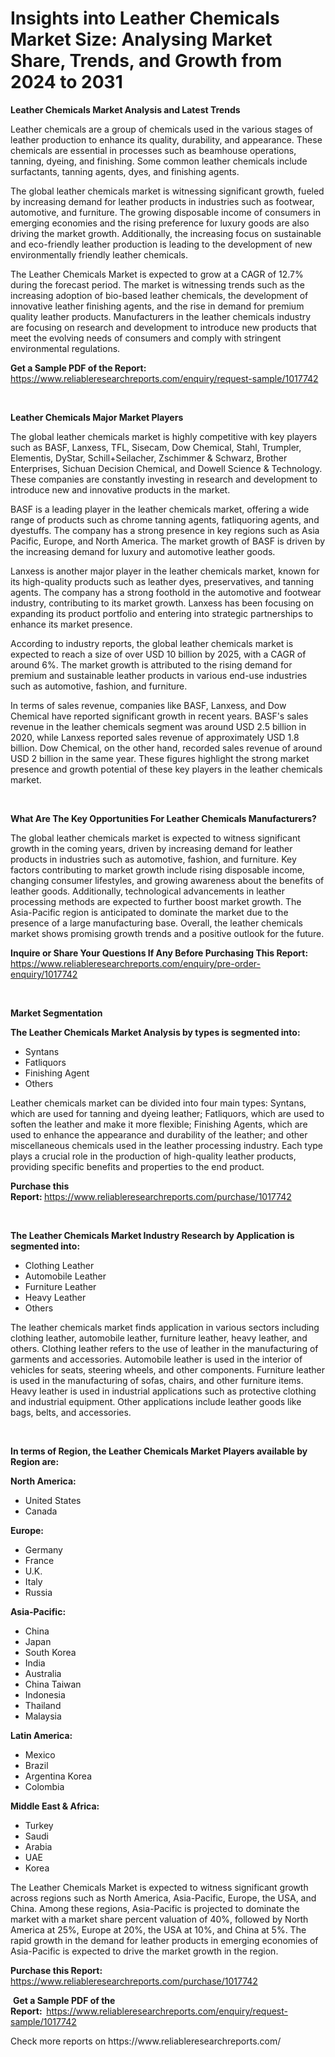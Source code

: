 <p><h1>Insights into Leather Chemicals Market Size: Analysing Market Share, Trends, and Growth from 2024 to 2031</h1></p><p><strong>Leather Chemicals Market Analysis and Latest Trends</strong></p>
<p><p>Leather chemicals are a group of chemicals used in the various stages of leather production to enhance its quality, durability, and appearance. These chemicals are essential in processes such as beamhouse operations, tanning, dyeing, and finishing. Some common leather chemicals include surfactants, tanning agents, dyes, and finishing agents.</p><p>The global leather chemicals market is witnessing significant growth, fueled by increasing demand for leather products in industries such as footwear, automotive, and furniture. The growing disposable income of consumers in emerging economies and the rising preference for luxury goods are also driving the market growth. Additionally, the increasing focus on sustainable and eco-friendly leather production is leading to the development of new environmentally friendly leather chemicals.</p><p>The Leather Chemicals Market is expected to grow at a CAGR of 12.7% during the forecast period. The market is witnessing trends such as the increasing adoption of bio-based leather chemicals, the development of innovative leather finishing agents, and the rise in demand for premium quality leather products. Manufacturers in the leather chemicals industry are focusing on research and development to introduce new products that meet the evolving needs of consumers and comply with stringent environmental regulations.</p></p>
<p><strong>Get a Sample PDF of the Report:&nbsp;</strong> <a href="https://www.reliableresearchreports.com/enquiry/request-sample/1017742">https://www.reliableresearchreports.com/enquiry/request-sample/1017742</a></p>
<p>&nbsp;</p>
<p><strong>Leather Chemicals Major Market Players</strong></p>
<p><p>The global leather chemicals market is highly competitive with key players such as BASF, Lanxess, TFL, Sisecam, Dow Chemical, Stahl, Trumpler, Elementis, DyStar, Schill+Seilacher, Zschimmer & Schwarz, Brother Enterprises, Sichuan Decision Chemical, and Dowell Science & Technology. These companies are constantly investing in research and development to introduce new and innovative products in the market.</p><p>BASF is a leading player in the leather chemicals market, offering a wide range of products such as chrome tanning agents, fatliquoring agents, and dyestuffs. The company has a strong presence in key regions such as Asia Pacific, Europe, and North America. The market growth of BASF is driven by the increasing demand for luxury and automotive leather goods.</p><p>Lanxess is another major player in the leather chemicals market, known for its high-quality products such as leather dyes, preservatives, and tanning agents. The company has a strong foothold in the automotive and footwear industry, contributing to its market growth. Lanxess has been focusing on expanding its product portfolio and entering into strategic partnerships to enhance its market presence.</p><p>According to industry reports, the global leather chemicals market is expected to reach a size of over USD 10 billion by 2025, with a CAGR of around 6%. The market growth is attributed to the rising demand for premium and sustainable leather products in various end-use industries such as automotive, fashion, and furniture.</p><p>In terms of sales revenue, companies like BASF, Lanxess, and Dow Chemical have reported significant growth in recent years. BASF's sales revenue in the leather chemicals segment was around USD 2.5 billion in 2020, while Lanxess reported sales revenue of approximately USD 1.8 billion. Dow Chemical, on the other hand, recorded sales revenue of around USD 2 billion in the same year. These figures highlight the strong market presence and growth potential of these key players in the leather chemicals market.</p></p>
<p>&nbsp;</p>
<p><strong>What Are The Key Opportunities For Leather Chemicals Manufacturers?</strong></p>
<p><p>The global leather chemicals market is expected to witness significant growth in the coming years, driven by increasing demand for leather products in industries such as automotive, fashion, and furniture. Key factors contributing to market growth include rising disposable income, changing consumer lifestyles, and growing awareness about the benefits of leather goods. Additionally, technological advancements in leather processing methods are expected to further boost market growth. The Asia-Pacific region is anticipated to dominate the market due to the presence of a large manufacturing base. Overall, the leather chemicals market shows promising growth trends and a positive outlook for the future.</p></p>
<p><strong>Inquire or Share Your Questions If Any Before Purchasing This Report:</strong> <a href="https://www.reliableresearchreports.com/enquiry/pre-order-enquiry/1017742">https://www.reliableresearchreports.com/enquiry/pre-order-enquiry/1017742</a></p>
<p>&nbsp;</p>
<p><strong>Market Segmentation</strong></p>
<p><strong>The Leather Chemicals Market Analysis by types is segmented into:</strong></p>
<p><ul><li>Syntans</li><li>Fatliquors</li><li>Finishing Agent</li><li>Others</li></ul></p>
<p><p>Leather chemicals market can be divided into four main types: Syntans, which are used for tanning and dyeing leather; Fatliquors, which are used to soften the leather and make it more flexible; Finishing Agents, which are used to enhance the appearance and durability of the leather; and other miscellaneous chemicals used in the leather processing industry. Each type plays a crucial role in the production of high-quality leather products, providing specific benefits and properties to the end product.</p></p>
<p><strong>Purchase this Report:&nbsp;</strong><a href="https://www.reliableresearchreports.com/purchase/1017742">https://www.reliableresearchreports.com/purchase/1017742</a></p>
<p>&nbsp;</p>
<p><strong>The Leather Chemicals Market Industry Research by Application is segmented into:</strong></p>
<p><ul><li>Clothing Leather</li><li>Automobile Leather</li><li>Furniture Leather</li><li>Heavy Leather</li><li>Others</li></ul></p>
<p><p>The leather chemicals market finds application in various sectors including clothing leather, automobile leather, furniture leather, heavy leather, and others. Clothing leather refers to the use of leather in the manufacturing of garments and accessories. Automobile leather is used in the interior of vehicles for seats, steering wheels, and other components. Furniture leather is used in the manufacturing of sofas, chairs, and other furniture items. Heavy leather is used in industrial applications such as protective clothing and industrial equipment. Other applications include leather goods like bags, belts, and accessories.</p></p>
<p>&nbsp;</p>
<p><strong>In terms of Region, the Leather Chemicals Market Players available by Region are:</strong></p>
<p>
    <p> <strong> North America: </strong>
        <ul>
            <li>United States</li>
            <li>Canada</li>
        </ul>
        </p> 
    <p> <strong> Europe: </strong>
        <ul>
            <li>Germany</li>
            <li>France</li>
            <li>U.K.</li>
            <li>Italy</li>
            <li>Russia</li>
        </ul>
        </p> 
    <p> <strong> Asia-Pacific: </strong>
        <ul>
            <li>China</li>
            <li>Japan</li>
            <li>South Korea</li>
            <li>India</li>
            <li>Australia</li>
            <li>China Taiwan</li>
            <li>Indonesia</li>
            <li>Thailand</li>
            <li>Malaysia</li>
        </ul>
        </p> 
    <p> <strong> Latin America: </strong>
        <ul>
            <li>Mexico</li>
            <li>Brazil</li>
            <li>Argentina Korea</li>
            <li>Colombia</li>
        </ul>
        </p> 
    <p> <strong> Middle East & Africa: </strong>
        <ul>
            <li>Turkey</li>
            <li>Saudi</li>
            <li>Arabia</li>
            <li>UAE</li>
            <li>Korea</li>
        </ul>
    </p>
    </p>
<p><p>The Leather Chemicals Market is expected to witness significant growth across regions such as North America, Asia-Pacific, Europe, the USA, and China. Among these regions, Asia-Pacific is projected to dominate the market with a market share percent valuation of 40%, followed by North America at 25%, Europe at 20%, the USA at 10%, and China at 5%. The rapid growth in the demand for leather products in emerging economies of Asia-Pacific is expected to drive the market growth in the region.</p></p>
<p><strong>Purchase this Report: </strong><a href="https://www.reliableresearchreports.com/purchase/1017742">https://www.reliableresearchreports.com/purchase/1017742</a></p>
<p>&nbsp;<strong>Get a Sample PDF of the Report:&nbsp;&nbsp;</strong><a href="https://www.reliableresearchreports.com/enquiry/request-sample/1017742">https://www.reliableresearchreports.com/enquiry/request-sample/1017742</a></p>
<p><strong></strong></p>
<p>Check more reports on https://www.reliableresearchreports.com/</p>